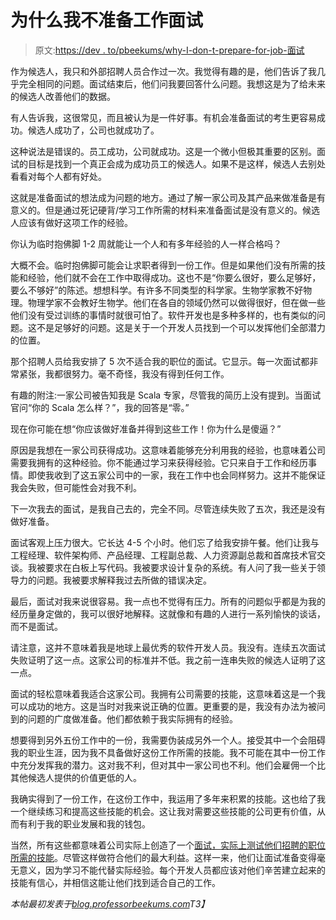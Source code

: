 # 为什么我不准备工作面试

> 原文:[https://dev . to/pbeekums/why-I-don-t-prepare-for-job-面试](https://dev.to/pbeekums/why-i-dont-prepare-for-job-interviews)

作为候选人，我只和外部招聘人员合作过一次。我觉得有趣的是，他们告诉了我几乎完全相同的问题。面试结束后，他们问我要回答什么问题。我想这是为了给未来的候选人改善他们的数据。

有人告诉我，这很常见，而且被认为是一件好事。有机会准备面试的考生更容易成功。候选人成功了，公司也就成功了。

这种说法是错误的。员工成功，公司就成功。这是一个微小但极其重要的区别。面试的目标是找到一个真正会成为成功员工的候选人。如果不是这样，候选人去别处看看对每个人都有好处。

这就是准备面试的想法成为问题的地方。通过了解一家公司及其产品来做准备是有意义的。但是通过死记硬背/学习工作所需的材料来准备面试是没有意义的。候选人应该有做好这项工作的经验。

你认为临时抱佛脚 1-2 周就能让一个人和有多年经验的人一样合格吗？

大概不会。临时抱佛脚可能会让求职者得到一份工作。但是如果他们没有所需的技能和经验，他们就不会在工作中取得成功。这也不是“你要么很好，要么足够好，要么不够好”的陈述。想想科学。有许多不同类型的科学家。生物学家教不好物理。物理学家不会教好生物学。他们在各自的领域仍然可以做得很好，但在做一些他们没有受过训练的事情时就很可怕了。软件开发也是多种多样的，也有类似的问题。这不是足够好的问题。这是关于一个开发人员找到一个可以发挥他们全部潜力的位置。

那个招聘人员给我安排了 5 次不适合我的职位的面试。它显示。每一次面试都非常紧张，我都很努力。毫不奇怪，我没有得到任何工作。

有趣的附注:一家公司被告知我是 Scala 专家，尽管我的简历上没有提到。当面试官问“你的 Scala 怎么样？”，我的回答是“零。”

现在你可能在想“你应该做好准备并得到这些工作！你为什么是傻逼？”

原因是我想在一家公司获得成功。这意味着能够充分利用我的经验，也意味着公司需要我拥有的这种经验。你不能通过学习来获得经验。它只来自于工作和经历事情。即使我收到了这五家公司中的一家，我在工作中也会同样努力。这并不能保证我会失败，但可能性会对我不利。

下一次我去的面试，是我自己去的，完全不同。尽管连续失败了五次，我还是没有做好准备。

面试客观上压力很大。它长达 4-5 个小时。他们忘了给我安排午餐。他们让我与工程经理、软件架构师、产品经理、工程副总裁、人力资源副总裁和首席技术官交谈。我被要求在白板上写代码。我被要求设计复杂的系统。有人问了我一些关于领导力的问题。我被要求解释我过去所做的错误决定。

最后，面试对我来说很容易。我一点也不觉得有压力。所有的问题似乎都是为我的经历量身定做的，我可以很好地解释。这就像和有趣的人进行一系列愉快的谈话，而不是面试。

请注意，这并不意味着我是地球上最优秀的软件开发人员。我没有。连续五次面试失败证明了这一点。这家公司的标准并不低。我之前一连串失败的候选人证明了这一点。

面试的轻松意味着我适合这家公司。我拥有公司需要的技能，这意味着这是一个我可以成功的地方。这是当时对我来说正确的位置。更重要的是，我没有办法为被问到的问题的广度做准备。他们都依赖于我实际拥有的经验。

想要得到另外五份工作中的一份，我需要伪装成另外一个人。接受其中一个会阻碍我的职业生涯，因为我不具备做好这份工作所需的技能。我不可能在其中一份工作中充分发挥我的潜力。这对我不利，但对其中一家公司也不利。他们会雇佣一个比其他候选人提供的价值更低的人。

我确实得到了一份工作，在这份工作中，我运用了多年来积累的技能。这也给了我一个继续练习和提高这些技能的机会。这让我对需要这些技能的公司更有价值，从而有利于我的职业发展和我的钱包。

当然，所有这些都意味着公司实际上创造了一个[面试，实际上测试他们招聘的职位所需的技能](https://blog.professorbeekums.com/interviews-should-be-based-on-job-needs/)。尽管这样做符合他们的最大利益。这样一来，他们让面试准备变得毫无意义，因为学习不能代替实际经验。每个开发人员都应该对他们辛苦建立起来的技能有信心，并相信这能让他们找到适合自己的工作。

*本帖最初发表于[blog.professorbeekums.com](https://blog.professorbeekums.com/why-i-dont-prepare-for-interviews/)T3】*